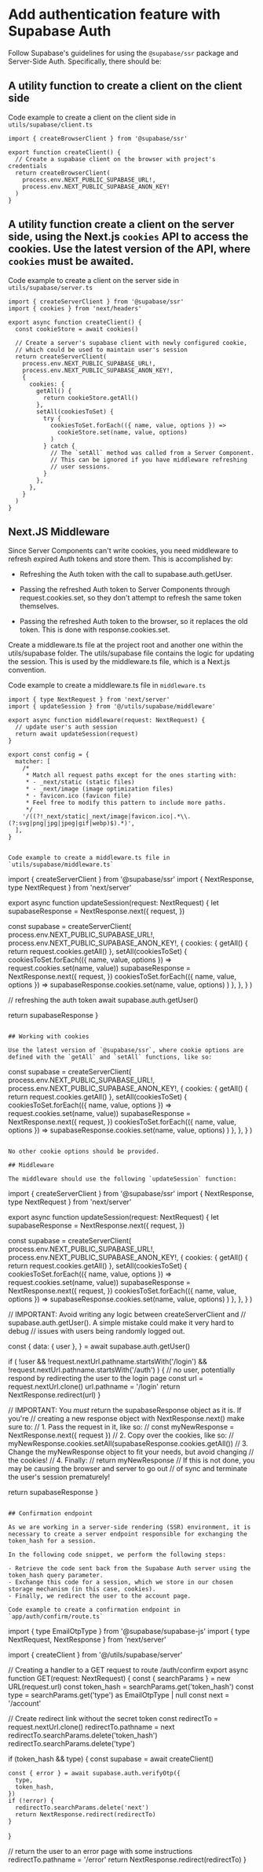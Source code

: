 # Add authentication feature with Supabase Auth

Follow Supabase's guidelines for using the `@supabase/ssr` package and Server-Side Auth. Specifically, there should be:

## A utility function to create a client on the client side

Code example to create a client on the client side in `utils/supabase/client.ts`

```
import { createBrowserClient } from '@supabase/ssr'

export function createClient() {
  // Create a supabase client on the browser with project's credentials
  return createBrowserClient(
    process.env.NEXT_PUBLIC_SUPABASE_URL!,
    process.env.NEXT_PUBLIC_SUPABASE_ANON_KEY!
  )
}
```

## A utility function create a client on the server side, using the Next.js `cookies` API to access the cookies. Use the latest version of the API, where `cookies` must be awaited.

Code example to create a client on the server side in `utils/supabase/server.ts`

```
import { createServerClient } from '@supabase/ssr'
import { cookies } from 'next/headers'

export async function createClient() {
  const cookieStore = await cookies()

  // Create a server's supabase client with newly configured cookie,
  // which could be used to maintain user's session
  return createServerClient(
    process.env.NEXT_PUBLIC_SUPABASE_URL!,
    process.env.NEXT_PUBLIC_SUPABASE_ANON_KEY!,
    {
      cookies: {
        getAll() {
          return cookieStore.getAll()
        },
        setAll(cookiesToSet) {
          try {
            cookiesToSet.forEach(({ name, value, options }) =>
              cookieStore.set(name, value, options)
            )
          } catch {
            // The `setAll` method was called from a Server Component.
            // This can be ignored if you have middleware refreshing
            // user sessions.
          }
        },
      },
    }
  )
}
```

## Next.JS Middleware

Since Server Components can't write cookies, you need middleware to refresh expired Auth tokens and store them. This is accomplished by:

- Refreshing the Auth token with the call to supabase.auth.getUser.

- Passing the refreshed Auth token to Server Components through request.cookies.set, so they don't attempt to refresh the same token themselves.

- Passing the refreshed Auth token to the browser, so it replaces the old token. This is done with response.cookies.set.

Create a middleware.ts file at the project root and another one within the utils/supabase folder. The utils/supabase file contains the logic for updating the session. This is used by the middleware.ts file, which is a Next.js convention.

Code example to create a middleware.ts file in `middleware.ts`

```
import { type NextRequest } from 'next/server'
import { updateSession } from '@/utils/supabase/middleware'

export async function middleware(request: NextRequest) {
  // update user's auth session
  return await updateSession(request)
}

export const config = {
  matcher: [
    /*
     * Match all request paths except for the ones starting with:
     * - _next/static (static files)
     * - _next/image (image optimization files)
     * - favicon.ico (favicon file)
     * Feel free to modify this pattern to include more paths.
     */
    '/((?!_next/static|_next/image|favicon.ico|.*\\.(?:svg|png|jpg|jpeg|gif|webp)$).*)',
  ],
}


Code example to create a middleware.ts file in `utils/supabase/middleware.ts`
```
import { createServerClient } from '@supabase/ssr'
import { NextResponse, type NextRequest } from 'next/server'

export async function updateSession(request: NextRequest) {
  let supabaseResponse = NextResponse.next({
    request,
  })

  const supabase = createServerClient(
    process.env.NEXT_PUBLIC_SUPABASE_URL!,
    process.env.NEXT_PUBLIC_SUPABASE_ANON_KEY!,
    {
      cookies: {
        getAll() {
          return request.cookies.getAll()
        },
        setAll(cookiesToSet) {
          cookiesToSet.forEach(({ name, value, options }) => request.cookies.set(name, value))
          supabaseResponse = NextResponse.next({
            request,
          })
          cookiesToSet.forEach(({ name, value, options }) =>
            supabaseResponse.cookies.set(name, value, options)
          )
        },
      },
    }
  )

  // refreshing the auth token
  await supabase.auth.getUser()

  return supabaseResponse
}
```

## Working with cookies

Use the latest version of `@supabase/ssr`, where cookie options are defined with the `getAll` and `setAll` functions, like so:

```
const supabase = createServerClient(
    process.env.NEXT_PUBLIC_SUPABASE_URL!,
    process.env.NEXT_PUBLIC_SUPABASE_ANON_KEY!,
    {
      cookies: {
        getAll() {
          return request.cookies.getAll()
        },
        setAll(cookiesToSet) {
          cookiesToSet.forEach(({ name, value, options }) => request.cookies.set(name, value))
          supabaseResponse = NextResponse.next({
            request,
          })
          cookiesToSet.forEach(({ name, value, options }) =>
            supabaseResponse.cookies.set(name, value, options)
          )
        },
      },
    }
  )
```

No other cookie options should be provided.

## Middleware

The middleware should use the following `updateSession` function:

```
import { createServerClient } from '@supabase/ssr'
import { NextResponse, type NextRequest } from 'next/server'

export async function updateSession(request: NextRequest) {
  let supabaseResponse = NextResponse.next({
    request,
  })

  const supabase = createServerClient(
    process.env.NEXT_PUBLIC_SUPABASE_URL!,
    process.env.NEXT_PUBLIC_SUPABASE_ANON_KEY!,
    {
      cookies: {
        getAll() {
          return request.cookies.getAll()
        },
        setAll(cookiesToSet) {
          cookiesToSet.forEach(({ name, value, options }) => request.cookies.set(name, value))
          supabaseResponse = NextResponse.next({
            request,
          })
          cookiesToSet.forEach(({ name, value, options }) =>
            supabaseResponse.cookies.set(name, value, options)
          )
        },
      },
    }
  )

  // IMPORTANT: Avoid writing any logic between createServerClient and
  // supabase.auth.getUser(). A simple mistake could make it very hard to debug
  // issues with users being randomly logged out.

  const {
    data: { user },
  } = await supabase.auth.getUser()

  if (
    !user &&
    !request.nextUrl.pathname.startsWith('/login') &&
    !request.nextUrl.pathname.startsWith('/auth')
  ) {
    // no user, potentially respond by redirecting the user to the login page
    const url = request.nextUrl.clone()
    url.pathname = '/login'
    return NextResponse.redirect(url)
  }

  // IMPORTANT: You *must* return the supabaseResponse object as it is. If you're
  // creating a new response object with NextResponse.next() make sure to:
  // 1. Pass the request in it, like so:
  //    const myNewResponse = NextResponse.next({ request })
  // 2. Copy over the cookies, like so:
  //    myNewResponse.cookies.setAll(supabaseResponse.cookies.getAll())
  // 3. Change the myNewResponse object to fit your needs, but avoid changing
  //    the cookies!
  // 4. Finally:
  //    return myNewResponse
  // If this is not done, you may be causing the browser and server to go out
  // of sync and terminate the user's session prematurely!

  return supabaseResponse
}
```

## Confirmation endpoint

As we are working in a server-side rendering (SSR) environment, it is necessary to create a server endpoint responsible for exchanging the token_hash for a session.

In the following code snippet, we perform the following steps:

- Retrieve the code sent back from the Supabase Auth server using the token_hash query parameter.
- Exchange this code for a session, which we store in our chosen storage mechanism (in this case, cookies).
- Finally, we redirect the user to the account page.

Code example to create a confirmation endpoint in `app/auth/confirm/route.ts`

```
import { type EmailOtpType } from '@supabase/supabase-js'
import { type NextRequest, NextResponse } from 'next/server'

import { createClient } from '@/utils/supabase/server'

// Creating a handler to a GET request to route /auth/confirm
export async function GET(request: NextRequest) {
  const { searchParams } = new URL(request.url)
  const token_hash = searchParams.get('token_hash')
  const type = searchParams.get('type') as EmailOtpType | null
  const next = '/account'

  // Create redirect link without the secret token
  const redirectTo = request.nextUrl.clone()
  redirectTo.pathname = next
  redirectTo.searchParams.delete('token_hash')
  redirectTo.searchParams.delete('type')

  if (token_hash && type) {
    const supabase = await createClient()

    const { error } = await supabase.auth.verifyOtp({
      type,
      token_hash,
    })
    if (!error) {
      redirectTo.searchParams.delete('next')
      return NextResponse.redirect(redirectTo)
    }
  }

  // return the user to an error page with some instructions
  redirectTo.pathname = '/error'
  return NextResponse.redirect(redirectTo)
}
```

